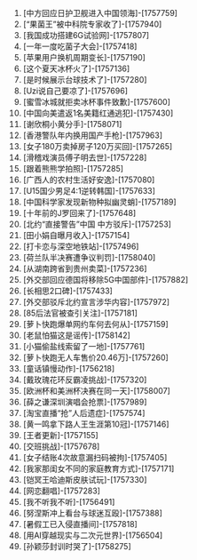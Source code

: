 
1. [中方回应日护卫舰进入中国领海]-[1757759]
1. [“果菌王”被中科院专家收了]-[1757940]
1. [我国成功搭建6G试验网]-[1757807]
1. [一年一度吃菌子大会]-[1757418]
1. [苹果用户换机周期变长]-[1757190]
1. [这个夏天冰杯火了]-[1757136]
1. [是时候展示台球技术了]-[1757280]
1. [Uzi说自己要凉了]-[1757696]
1. [蜜雪冰城就拒卖冰杯事件致歉]-[1757600]
1. [中国向美遣返1名美籍红通逃犯]-[1757430]
1. [谢欣桐小黄分手]-[1758071]
1. [香港警队年内换用国产手枪]-[1757963]
1. [女子180万卖掉房子120万买回]-[1757265]
1. [滑稽戏演员傅子明去世]-[1757228]
1. [跟着熊熊学拍照]-[1757285]
1. [广西人的农村生活好安逸]-[1757080]
1. [U15国少男足4:1逆转韩国]-[1757633]
1. [中国科学家发现新物种拟幽灵蛸]-[1757189]
1. [十年前的J罗回来了]-[1757648]
1. [北约“直接警告”中国 中方驳斥]-[1757253]
1. [田小娟自曝月收入]-[1757154]
1. [打卡恋与深空地铁站]-[1757496]
1. [荷兰队半决赛遭争议判罚]-[1758040]
1. [从湖南跨省到贵州卖菜]-[1757236]
1. [外交部回应德国将移除5G中国部件]-[1757882]
1. [长相思2口碑]-[1757433]
1. [外交部驳斥北约宣言涉华内容]-[1757972]
1. [85后法官被查引关注]-[1757181]
1. [萝卜快跑爆单网约车何去何从]-[1757159]
1. [老鼠怕猫这是谣传]-[1758142]
1. [小猫偷盐线索留了一地]-[1757761]
1. [萝卜快跑无人车售价20.46万]-[1757260]
1. [童话镇慢动作]-[1756218]
1. [戴玫瑰花环反霸凌挑战]-[1757320]
1. [欧洲杯和美洲杯决赛在同一天]-[1758007]
1. [薛之谦深圳演唱会抢票]-[1757989]
1. [淘宝直播“抢”人后遗症]-[1757574]
1. [黄一鸣拿下路人王生涯第10冠]-[1757146]
1. [王者更新]-[1757155]
1. [交班挑战]-[1757678]
1. [女子结账4次故意漏扫码被拘]-[1757405]
1. [我家那闺女不同的家庭教育方式]-[1757171]
1. [铠冥王哈迪斯皮肤试玩]-[1757330]
1. [网恋翻唱]-[1757283]
1. [我不听我不听]-[1756491]
1. [努涅斯冲上看台与球迷互殴]-[1757388]
1. [暑假工已入侵直播间]-[1757818]
1. [用AI穿越现实与二次元世界]-[1756504]
1. [孙颖莎封训时哭了]-[1758275]